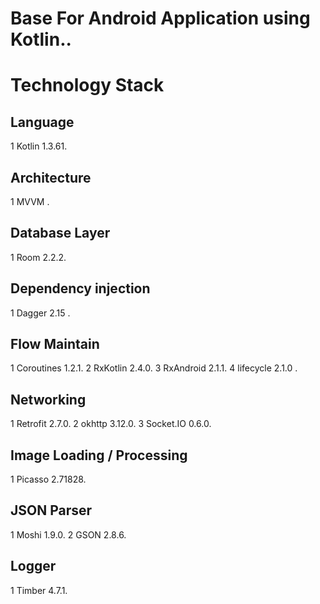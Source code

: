 # Base For Android Application using Kotlin..

# Technology Stack

## Language  
1 Kotlin 1.3.61.

## Architecture
1 MVVM .

## Database Layer
1 Room 2.2.2. 

## Dependency injection
1 Dagger 2.15 .

## Flow Maintain
1 Coroutines 1.2.1. 
2 RxKotlin 2.4.0.
3 RxAndroid 2.1.1.
4 lifecycle 2.1.0 .

## Networking
1 Retrofit 2.7.0.
2 okhttp 3.12.0.
3 Socket.IO 0.6.0.

## Image Loading / Processing
1 Picasso 2.71828.

## JSON Parser
1 Moshi 1.9.0.
2 GSON 2.8.6.

## Logger
1 Timber 4.7.1.




